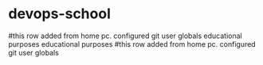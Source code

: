 # devops-school
#this row added from home pc. configured git user globals
educational purposes
educational purposes
#this row added from home pc. configured git user globals
